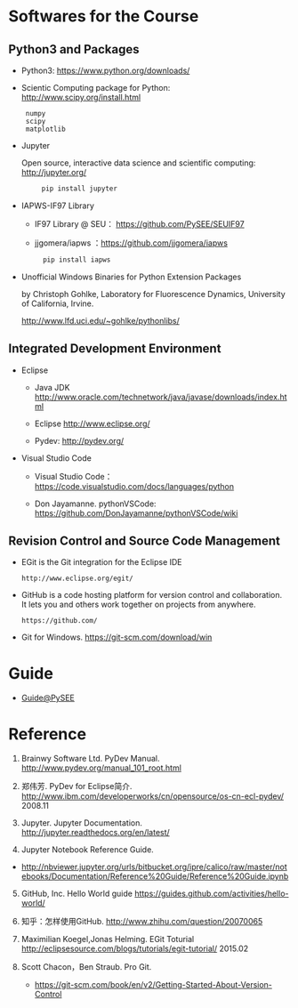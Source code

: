 
# Softwares for the Course

## Python3 and Packages

* Python3:  https://www.python.org/downloads/

* Scientic Computing package for Python: http://www.scipy.org/install.html
   
   ```
    numpy
    scipy
    matplotlib
   ```

* Jupyter

  Open source, interactive data science and scientific computing:  http://jupyter.org/

   ```bash
        pip install jupyter
   ```

* IAPWS-IF97 Library

   * IF97 Library @ SEU： https://github.com/PySEE/SEUIF97
   
   * jjgomera/iapws ：https://github.com/jjgomera/iapws
     
      ```bash
        pip install iapws
      ```

* Unofficial Windows Binaries for Python Extension Packages

  by Christoph Gohlke, Laboratory for Fluorescence Dynamics, University of California, Irvine.

  http://www.lfd.uci.edu/~gohlke/pythonlibs/

## Integrated Development Environment

* Eclipse

  * Java JDK http://www.oracle.com/technetwork/java/javase/downloads/index.html

  * Eclipse http://www.eclipse.org/

  * Pydev: http://pydev.org/

* Visual Studio Code 

  * Visual Studio Code：https://code.visualstudio.com/docs/languages/python

  * Don Jayamanne. pythonVSCode: https://github.com/DonJayamanne/pythonVSCode/wiki

##  Revision Control and Source Code Management
 
* EGit is the Git integration for the Eclipse IDE

      http://www.eclipse.org/egit/
  
 * GitHub is a code hosting platform for version control and collaboration. It lets you and others work together on projects from anywhere.

       https://github.com/

*  Git for Windows. https://git-scm.com/download/win
  
# Guide

* [Guide@PySEE](https://github.com/PySEE/home/tree/S2017/guide)

# Reference

1. Brainwy Software Ltd. PyDev Manual. http://www.pydev.org/manual_101_root.html

2. 郑伟芳. PyDev for Eclipse简介. http://www.ibm.com/developerworks/cn/opensource/os-cn-ecl-pydev/   2008.11

3. Jupyter. Jupyter Documentation. http://jupyter.readthedocs.org/en/latest/

4.  Jupyter Notebook Reference Guide.  

   * http://nbviewer.jupyter.org/urls/bitbucket.org/ipre/calico/raw/master/notebooks/Documentation/Reference%20Guide/Reference%20Guide.ipynb

5. GitHub, Inc. Hello World guide https://guides.github.com/activities/hello-world/

6. 知乎：怎样使用GitHub. http://www.zhihu.com/question/20070065

7. Maximilian Koegel,Jonas Helming. EGit Toturial http://eclipsesource.com/blogs/tutorials/egit-tutorial/   2015.02

8. Scott Chacon，Ben Straub. Pro Git.

   * https://git-scm.com/book/en/v2/Getting-Started-About-Version-Control


